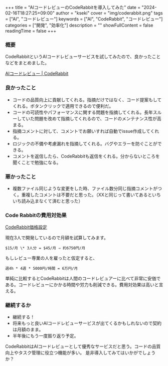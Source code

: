+++
title = "AIコードレビューのCodeRabbitを導入してみた"
date = "2024-02-16T18:27:25+09:00"
author = "kseki"
cover = "img/coderabbit.png"
tags = ["AI", "コードレビュー"]
keywords = ["AI", "CodeRabbit", "コードレビュー"]
categories = ["開発", "効率化"]
description = ""
showFullContent = false
readingTime = false
+++

### 概要

CodeRabbitというAIコードレビューサービスを試してみたので、良かったことなどをまとめました。

[AIコードレビュー | CodeRabbit](https://coderabbit.ai/ja/)

### 良かったこと

- コードの品質向上に貢献してくれる。指摘だけではなく、コード提案もしてくれる。ボタンクリックで適用できるので便利だ。
- コードの可読性やパフォーマンスに関する問題を指摘してくれる。長年スルーしていた問題を改めて指摘してくれるので、コードのメンテナンス性が高まる。
- 指摘コメントに対して、コメントでお願いすれば自動でissue作成してくれる。
- ロジックの不備や考慮漏れを指摘してくれる。バグやエラーを防ぐことができる。
- コメントを返信したら、CodeRabbitも返信をくれる。分からないところを聞くことで勉強になる。

### 悪かったこと

- 複数ファイル同じような変更をした時、ファイル数分同じ指摘コメントがつく。重複したコメントは不要だと思った。（XXと同じって書いてあるといちいち読み込まなくて済むと思った）

### Code Rabbitの費用対効果

[CodeRabbit価格設定](https://coderabbit.ai/ja/#pricing)

現在3人で開発しているので月額を試算してみます。

```
$15/月 \* 3人分 = $45/月 ⇒ 約6750円/月
```

もしレビュー専業の人を雇ったと仮定すると、

```
週4h * 4週 * 5000円/時間 = 6万円/月
```

単純に比較するとCodeRabbitは人間のコードレビュアーに比べて非常に安価である。コードレビューにかかる時間や労力も削減できる。費用対効果は高いと言える。

### 継続するか

- 継続する！
- 将来もっと良いAIコードレビューサービスが出てくるかもしれないので契約は月額のまま。
- 半年後にもう一度振り返り予定。

CodeRabbitはAIコードレビューとして優秀なサービスだと思う。コードの品質向上やタスク管理に役立つ機能が多い。
是非導入してみてはいかがでしょうか？
